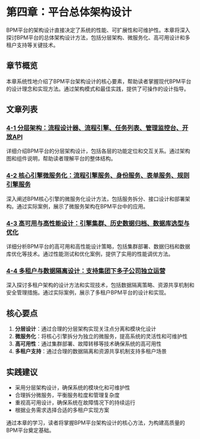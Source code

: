 # 第四章：平台总体架构设计

BPM平台的架构设计直接决定了系统的性能、可扩展性和可维护性。本章将深入探讨BPM平台的总体架构设计方法，包括分层架构、微服务化、高可用设计和多租户支持等关键技术。

## 章节概览

本章系统性地介绍了BPM平台架构设计的核心要素，帮助读者掌握现代BPM平台的设计理念和实现方法。通过架构模式和最佳实践，提供了可操作的设计指导。

## 文章列表

### [4-1 分层架构：流程设计器、流程引擎、任务列表、管理监控台、开放API](1-4-1-layered-architecture-design.md)
详细介绍BPM平台的分层架构设计，包括各层的功能定位和交互关系。通过架构图和组件说明，帮助读者理解平台的整体结构。

### [4-2 核心引擎微服务化：流程引擎服务、身份服务、表单服务、规则引擎服务](1-4-2-core-engine-microservices.md)
深入阐述BPM核心引擎的微服务化设计方法，包括服务拆分、接口设计和部署架构。通过实际案例，展示了微服务架构在BPM平台中的应用。

### [4-3 高可用与高性能设计：引擎集群、历史数据归档、数据库选型与优化](1-4-3-high-availability-performance-design.md)
详细分析BPM平台的高可用和高性能设计策略，包括集群部署、数据归档和数据库优化等技术。通过性能测试和优化案例，提供了实用的性能调优方法。

### [4-4 多租户与数据隔离设计：支持集团下多子公司独立运营](1-4-4-multi-tenancy-data-isolation-design.md)
深入探讨多租户架构的设计方法和实现技术，包括数据隔离策略、资源共享机制和安全管理措施。通过实际案例，展示了多租户BPM平台的设计和实现。

## 核心要点

1. **分层设计**：通过合理的分层架构实现关注点分离和模块化设计
2. **微服务化**：将核心引擎拆分为独立的微服务，提高系统的灵活性和可维护性
3. **高可用性**：通过集群部署、故障转移等技术确保系统的高可用性
4. **多租户支持**：通过合理的数据隔离和资源共享机制支持多租户场景

## 实践建议

- 采用分层架构设计，确保系统的模块化和可维护性
- 合理拆分微服务，平衡服务粒度和管理复杂度
- 重视高可用设计，确保系统在故障情况下的持续运行
- 根据业务需求选择合适的多租户实现方案

通过本章的学习，读者将掌握BPM平台架构设计的核心方法，为构建高质量的BPM平台奠定基础。